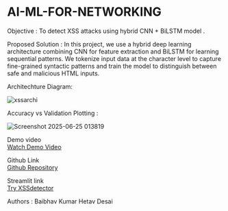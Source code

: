 # AI-ML-FOR-NETWORKING

Objective : To detect XSS attacks using hybrid CNN + BiLSTM model .

Proposed Solution :  In this project, we use a hybrid deep learning architecture 
combining CNN for feature extraction and BiLSTM for learning sequential patterns. We 
tokenize input data at the character level to capture fine-grained syntactic patterns and train the 
model to distinguish between safe and malicious HTML inputs. 


Architechture Diagram: 

![xssarchi](https://github.com/user-attachments/assets/5f81b414-1857-4512-b579-13efd621b539)

Accuracy vs Validation Plotting :

![Screenshot 2025-06-25 013819](https://github.com/user-attachments/assets/411f4c53-4e44-4534-8373-df7f1cc5abf3)

Demo video  
[Watch Demo Video](https://drive.google.com/file/d/1bhNv3eBuJjA5tCFHcedXJIm1eVA6sue7/view)

Github Link  
[Github Repository](https://github.com/baibhav16/AI-ML-FOR-NETWORKING)

Streamlit link  
[Try XSSdetector](https://detectxss.streamlit.app/)


Authors :
 Baibhav Kumar 
 Hetav Desai

